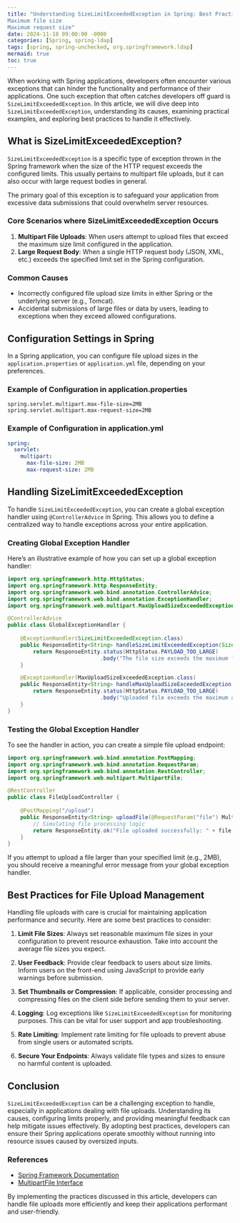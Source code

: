 ```yaml
---
title: "Understanding SizeLimitExceededException in Spring: Best Practices and Solutions
Maximum file size
Maximum request size"
date: 2024-11-18 09:00:00 -0000
categories: [Spring, spring-ldap]
tags: [spring, spring-unchecked, org.springframework.ldap]
mermaid: true
toc: true
---
```



When working with Spring applications, developers often encounter various exceptions that can hinder the functionality and performance of their applications. One such exception that often catches developers off guard is `SizeLimitExceededException`. In this article, we will dive deep into `SizeLimitExceededException`, understanding its causes, examining practical examples, and exploring best practices to handle it effectively. 

## What is SizeLimitExceededException?

`SizeLimitExceededException` is a specific type of exception thrown in the Spring framework when the size of the HTTP request exceeds the configured limits. This usually pertains to multipart file uploads, but it can also occur with large request bodies in general.

The primary goal of this exception is to safeguard your application from excessive data submissions that could overwhelm server resources.

### Core Scenarios where SizeLimitExceededException Occurs

1. **Multipart File Uploads**: When users attempt to upload files that exceed the maximum size limit configured in the application.
2. **Large Request Body**: When a single HTTP request body (JSON, XML, etc.) exceeds the specified limit set in the Spring configuration.

### Common Causes

- Incorrectly configured file upload size limits in either Spring or the underlying server (e.g., Tomcat).
- Accidental submissions of large files or data by users, leading to exceptions when they exceed allowed configurations.

## Configuration Settings in Spring

In a Spring application, you can configure file upload sizes in the `application.properties` or `application.yml` file, depending on your preferences.

### Example of Configuration in application.properties

```properties
spring.servlet.multipart.max-file-size=2MB
spring.servlet.multipart.max-request-size=2MB
```

### Example of Configuration in application.yml

```yaml
spring:
  servlet:
    multipart:
      max-file-size: 2MB
      max-request-size: 2MB
```

## Handling SizeLimitExceededException

To handle `SizeLimitExceededException`, you can create a global exception handler using `@ControllerAdvice` in Spring. This allows you to define a centralized way to handle exceptions across your entire application.

### Creating Global Exception Handler

Here’s an illustrative example of how you can set up a global exception handler:

```java
import org.springframework.http.HttpStatus;
import org.springframework.http.ResponseEntity;
import org.springframework.web.bind.annotation.ControllerAdvice;
import org.springframework.web.bind.annotation.ExceptionHandler;
import org.springframework.web.multipart.MaxUploadSizeExceededException;

@ControllerAdvice
public class GlobalExceptionHandler {
  
    @ExceptionHandler(SizeLimitExceededException.class)
    public ResponseEntity<String> handleSizeLimitExceededException(SizeLimitExceededException e) {
        return ResponseEntity.status(HttpStatus.PAYLOAD_TOO_LARGE)
                             .body("The file size exceeds the maximum limit: " + e.getMessage());
    }

    @ExceptionHandler(MaxUploadSizeExceededException.class)
    public ResponseEntity<String> handleMaxUploadSizeExceededException(MaxUploadSizeExceededException e) {
        return ResponseEntity.status(HttpStatus.PAYLOAD_TOO_LARGE)
                             .body("Uploaded file exceeds the maximum allowed size of 2MB.");
    }
}
```

### Testing the Global Exception Handler

To see the handler in action, you can create a simple file upload endpoint:

```java
import org.springframework.web.bind.annotation.PostMapping;
import org.springframework.web.bind.annotation.RequestParam;
import org.springframework.web.bind.annotation.RestController;
import org.springframework.web.multipart.MultipartFile;

@RestController
public class FileUploadController {
  
    @PostMapping("/upload")
    public ResponseEntity<String> uploadFile(@RequestParam("file") MultipartFile file) {
        // Simulating file processing logic
        return ResponseEntity.ok("File uploaded successfully: " + file.getOriginalFilename());
    }
}
```

If you attempt to upload a file larger than your specified limit (e.g., 2MB), you should receive a meaningful error message from your global exception handler.

## Best Practices for File Upload Management

Handling file uploads with care is crucial for maintaining application performance and security. Here are some best practices to consider:

1. **Limit File Sizes**: Always set reasonable maximum file sizes in your configuration to prevent resource exhaustion. Take into account the average file sizes you expect.

2. **User Feedback**: Provide clear feedback to users about size limits. Inform users on the front-end using JavaScript to provide early warnings before submission.

3. **Set Thumbnails or Compression**: If applicable, consider processing and compressing files on the client side before sending them to your server.

4. **Logging**: Log exceptions like `SizeLimitExceededException` for monitoring purposes. This can be vital for user support and app troubleshooting.

5. **Rate Limiting**: Implement rate limiting for file uploads to prevent abuse from single users or automated scripts.

6. **Secure Your Endpoints**: Always validate file types and sizes to ensure no harmful content is uploaded.

## Conclusion

`SizeLimitExceededException` can be a challenging exception to handle, especially in applications dealing with file uploads. Understanding its causes, configuring limits properly, and providing meaningful feedback can help mitigate issues effectively. By adopting best practices, developers can ensure their Spring applications operate smoothly without running into resource issues caused by oversized inputs.

### References
- [Spring Framework Documentation](https://docs.spring.io/spring-framework/docs/current/reference/html/web.html#multipart)
- [MultipartFile Interface](https://docs.spring.io/spring-framework/docs/current/javadoc-api/org/springframework/web/multipart/MultipartFile.html)

By implementing the practices discussed in this article, developers can handle file uploads more efficiently and keep their applications performant and user-friendly.